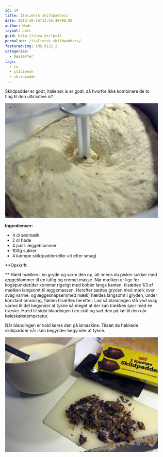 ```yaml
---
id: 14
title: Italiensk skildpaddeis
date: 2013-10-20T12:50:44+00:00
author: Mads
layout: post
guid: http://chew.dk/?p=14
permalink: /italiensk-skildpaddeis/
featured-img: IMG_0132_2
categories:
  - Desserter
tags:
  - is
  - italiensk
  - skildpadde
---
```

Skildpadder er godt, italiensk is er godt, så hvorfor ikke kombinere de to ting til den ultimative is?<!--more-->

<a href="/assets/img/posts/IMG_0132_2.jpg"><img src="/assets/img/posts/IMG_0132_2-1024x768.jpg" /></a>
  
**Ingredienser:**

  * 4 dl sødmælk
  * 2 dl fløde
  * 4 past. æggeblommer
  * 100g sukker
  * 4 kæmpe skildpadder(eller alt efter smag)

**Opskrift:
  
** Hæld mælken i en gryde og varm den op, alt imens du pisker sukker med æggeblommer til en luftig og cremet masse. Når mælken er lige før kogepunktet(der kommer rigeligt med bobler langs kanten, tilsættes 1/3 af mælken langsomt til æggemassen. Herefter sættes gryden med mælk over svag varme, og æggesnapsen(med mælk) hældes langsomt i gryden, under konstant omrøring, fløden tilsættes herefter. Lad så blandingen stå ved svag varme til det begynder at tykne så meget at der kan trækkes spor med en træske. Hæld til sidst blandingen i en skål og sæt den på køl til den når køleskabstemperatur.
  
Når blandingen er kold køres den på ismaskine. Tilsæt de hakkede skildpadder når isen begynder begynder at tykne.

<a href="/assets/img/posts/IMG_0126_2.jpg"><img src="/assets/img/posts/IMG_0126_2-1024x768.jpg" /></a>